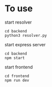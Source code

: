 # To use
start resolver
```
cd backend
python3 resolver.py
```

start express server
```
cd backend
npm start
```

start frontend
```
cd frontend
npm run dev
```
